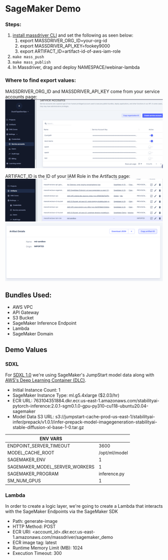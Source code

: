 # SageMaker Demo

### Steps:
1) [install massdriver CLI](https://docs.massdriver.cloud/cli/overview) and set the following as seen below:
   1) export MASSDRIVER_ORG_ID=your-org-id
   2) export MASSDRIVER_API_KEY=fookey9000
   3) export ARTIFACT_ID=artifact-id-of-aws-iam-role
2) `make mass_push`
3) `make mass_publish`
4) In Massdriver, drag and deploy NAMESPACE/webinar-lambda

### Where to find export values:
MASSDRIVER_ORG_ID and MASSDRIVER_API_KEY come from your service accounts page:
![Service Accounts](images/service_accounts.png)

ARTIFACT_ID is the ID of your IAM Role in the Artifacts page:
![Artifacts Page](images/artifact_page.png)
![Artifact ID](images/artifact_id.png)

## Bundles Used:
- AWS VPC
- API Gateway
- S3 Bucket
- SageMaker Inference Endpoint
- Lambda
- SageMaker Domain

## Demo Values

### SDXL
For [SDXL 1.0](https://stablediffusionxl.com) we're using SageMaker's JumpStart model data along with [AWS's Deep Learning Container (DLC)](https://github.com/aws/deep-learning-containers/blob/master/available_images.md).
- Initial Instance Count: 1
- SageMaker Instance Type: ml.g5.4xlarge ($2.03/hr)
- ECR URL: 763104351884.dkr.ecr.us-east-1.amazonaws.com/stabilityai-pytorch-inference:2.0.1-sgm0.1.0-gpu-py310-cu118-ubuntu20.04-sagemaker
- Model Data S3 URL: s3://jumpstart-cache-prod-us-east-1/stabilityai-infer/prepack/v1.0.1/infer-prepack-model-imagegeneration-stabilityai-stable-diffusion-xl-base-1-0.tar.gz

| ENV VARS                    |                 |
| ----------------------------- | -----------   |
| ENDPOINT_SERVER_TIMEOUT       | 3600          |
| MODEL_CACHE_ROOT              | /opt/ml/model |
| SAGEMAKER_ENV                 | 1             |
| SAGEMAKER_MODEL_SERVER_WORKERS  | 1           |
| SAGEMAKER_PROGRAM             | inference.py  |
| SM_NUM_GPUS                   | 1             |


### Lambda

In order to create a logic layer, we're going to create a Lambda that interacts with the SageMaker Endpoints via the SageMaker SDK
- Path: generate-image
- HTTP Method: POST
- ECR URI: <account_id>.dkr.ecr.us-east-1.amazonaws.com/massdriver/sagemaker_demo
- ECR image tag: latest
- Runtime Memory Limit (MB): 1024
- Execution Timeout: 300
